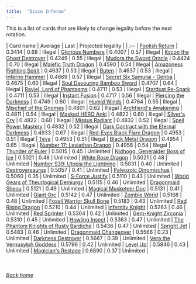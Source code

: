 ```yaml
---
title:  "Disco Inferno"
---
```


This is a list of cards that are likely to change legality before the next rotation.

| Card name | Average | Last | Projected legality |
| :-- |
[Foolish Return](https://db.ygoprodeck.com/card/?search=Foolish%20Return) | 0.3414 | 0.68 | Illegal |
[Glorious Numbers](https://db.ygoprodeck.com/card/?search=Glorious%20Numbers) | 0.4007 | 0.57 | Illegal |
[Kycoo the Ghost Destroyer](https://db.ygoprodeck.com/card/?search=Kycoo%20the%20Ghost%20Destroyer) | 0.4249 | 0.55 | Illegal |
[Mudora the Sword Oracle](https://db.ygoprodeck.com/card/?search=Mudora%20the%20Sword%20Oracle) | 0.4424 | 0.70 | Illegal |
[Malefic Truth Dragon](https://db.ygoprodeck.com/card/?search=Malefic%20Truth%20Dragon) | 0.4590 | 0.54 | Illegal |
[Amazoness Fighting Spirit](https://db.ygoprodeck.com/card/?search=Amazoness%20Fighting%20Spirit) | 0.4637 | 0.53 | Illegal |
[Buten](https://db.ygoprodeck.com/card/?search=Buten) | 0.4637 | 0.53 | Illegal |
[Inferno Hammer](https://db.ygoprodeck.com/card/?search=Inferno%20Hammer) | 0.4669 | 0.57 | Illegal |
[Secret Six Samurai - Genba](https://db.ygoprodeck.com/card/?search=Secret%20Six%20Samurai%20-%20Genba) | 0.4675 | 0.60 | Illegal |
[Soul Devouring Bamboo Sword](https://db.ygoprodeck.com/card/?search=Soul%20Devouring%20Bamboo%20Sword) | 0.4707 | 0.64 | Illegal |
[Raviel, Lord of Phantasms](https://db.ygoprodeck.com/card/?search=Raviel,%20Lord%20of%20Phantasms) | 0.4711 | 0.53 | Illegal |
[Stardust Re-Spark](https://db.ygoprodeck.com/card/?search=Stardust%20Re-Spark) | 0.4711 | 0.53 | Illegal |
[Instant Fusion](https://db.ygoprodeck.com/card/?search=Instant%20Fusion) | 0.4717 | 0.56 | Illegal |
[Piercing the Darkness](https://db.ygoprodeck.com/card/?search=Piercing%20the%20Darkness) | 0.4749 | 0.60 | Illegal |
[Humid Winds](https://db.ygoprodeck.com/card/?search=Humid%20Winds) | 0.4764 | 0.55 | Illegal |
[Mischief of the Gnomes](https://db.ygoprodeck.com/card/?search=Mischief%20of%20the%20Gnomes) | 0.4801 | 0.62 | Illegal |
[Archfiend's Awakening](https://db.ygoprodeck.com/card/?search=Archfiend's%20Awakening) | 0.4811 | 0.54 | Illegal |
[Masked HERO Anki](https://db.ygoprodeck.com/card/?search=Masked%20HERO%20Anki) | 0.4822 | 0.60 | Illegal |
[Silver's Cry](https://db.ygoprodeck.com/card/?search=Silver's%20Cry) | 0.4822 | 0.60 | Illegal |
[Missus Radiant](https://db.ygoprodeck.com/card/?search=Missus%20Radiant) | 0.4832 | 0.52 | Illegal |
[Spell Power Mastery](https://db.ygoprodeck.com/card/?search=Spell%20Power%20Mastery) | 0.4832 | 0.52 | Illegal |
[Dark Contract with the Eternal Darkness](https://db.ygoprodeck.com/card/?search=Dark%20Contract%20with%20the%20Eternal%20Darkness) | 0.4933 | 0.67 | Illegal |
[Red-Eyes Black Flare Dragon](https://db.ygoprodeck.com/card/?search=Red-Eyes%20Black%20Flare%20Dragon) | 0.4953 | 0.51 | Illegal |
[Teva](https://db.ygoprodeck.com/card/?search=Teva) | 0.4953 | 0.51 | Illegal |
[Black Metal Dragon](https://db.ygoprodeck.com/card/?search=Black%20Metal%20Dragon) | 0.4954 | 0.65 | Illegal |
[Number 17: Leviathan Dragon](https://db.ygoprodeck.com/card/?search=Number%2017:%20Leviathan%20Dragon) | 0.4958 | 0.54 | Illegal |
[Thunder of Ruler](https://db.ygoprodeck.com/card/?search=Thunder%20of%20Ruler) | 0.5015 | 0.45 | Unlimited |
[Nidhogg, Generaider Boss of Ice](https://db.ygoprodeck.com/card/?search=Nidhogg,%20Generaider%20Boss%20of%20Ice) | 0.5021 | 0.48 | Unlimited |
[White Rose Dragon](https://db.ygoprodeck.com/card/?search=White%20Rose%20Dragon) | 0.5021 | 0.48 | Unlimited |
[Number S39: Utopia the Lightning](https://db.ygoprodeck.com/card/?search=Number%20S39:%20Utopia%20the%20Lightning) | 0.5031 | 0.40 | Unlimited |
[Destroyersaurus](https://db.ygoprodeck.com/card/?search=Destroyersaurus) | 0.5057 | 0.41 | Unlimited |
[Paleozoic Dinomischus](https://db.ygoprodeck.com/card/?search=Paleozoic%20Dinomischus) | 0.5060 | 0.35 | Unlimited |
[S-Force Justify](https://db.ygoprodeck.com/card/?search=S-Force%20Justify) | 0.5110 | 0.43 | Unlimited |
[World Gears of Theurlogical Demiurgy](https://db.ygoprodeck.com/card/?search=World%20Gears%20of%20Theurlogical%20Demiurgy) | 0.5115 | 0.46 | Unlimited |
[Dragonmaid Sheou](https://db.ygoprodeck.com/card/?search=Dragonmaid%20Sheou) | 0.5121 | 0.49 | Unlimited |
[Magical Musketeer Doc](https://db.ygoprodeck.com/card/?search=Magical%20Musketeer%20Doc) | 0.5131 | 0.41 | Unlimited |
[Giant Orc](https://db.ygoprodeck.com/card/?search=Giant%20Orc) | 0.5142 | 0.47 | Unlimited |
[Zombie World](https://db.ygoprodeck.com/card/?search=Zombie%20World) | 0.5168 | 0.48 | Unlimited |
[Fossil Warrior Skull Bone](https://db.ygoprodeck.com/card/?search=Fossil%20Warrior%20Skull%20Bone) | 0.5183 | 0.43 | Unlimited |
[Red Rising Dragon](https://db.ygoprodeck.com/card/?search=Red%20Rising%20Dragon) | 0.5210 | 0.44 | Unlimited |
[Infernity Knight](https://db.ygoprodeck.com/card/?search=Infernity%20Knight) | 0.5263 | 0.46 | Unlimited |
[Red Sprinter](https://db.ygoprodeck.com/card/?search=Red%20Sprinter) | 0.5304 | 0.42 | Unlimited |
[Gem-Knight Zirconia](https://db.ygoprodeck.com/card/?search=Gem-Knight%20Zirconia) | 0.5310 | 0.45 | Unlimited |
[Howling Insect](https://db.ygoprodeck.com/card/?search=Howling%20Insect) | 0.5363 | 0.47 | Unlimited |
[The Phantom Knights of Rusty Bardiche](https://db.ygoprodeck.com/card/?search=The%20Phantom%20Knights%20of%20Rusty%20Bardiche) | 0.5436 | 0.47 | Unlimited |
[Spright Jet](https://db.ygoprodeck.com/card/?search=Spright%20Jet) | 0.5483 | 0.46 | Unlimited |
[Dragonmaid Changeover](https://db.ygoprodeck.com/card/?search=Dragonmaid%20Changeover) | 0.5566 | 0.23 | Unlimited |
[Darkness Destroyer](https://db.ygoprodeck.com/card/?search=Darkness%20Destroyer) | 0.5667 | 0.39 | Unlimited |
[Vera the Vernusylph Goddess](https://db.ygoprodeck.com/card/?search=Vera%20the%20Vernusylph%20Goddess) | 0.5796 | 0.42 | Unlimited |
[Level Up!](https://db.ygoprodeck.com/card/?search=Level%20Up!) | 0.5846 | 0.43 | Unlimited |
[Magician's Restage](https://db.ygoprodeck.com/card/?search=Magician's%20Restage) | 0.6890 | 0.37 | Unlimited |

<br>

###### [Back home](index)